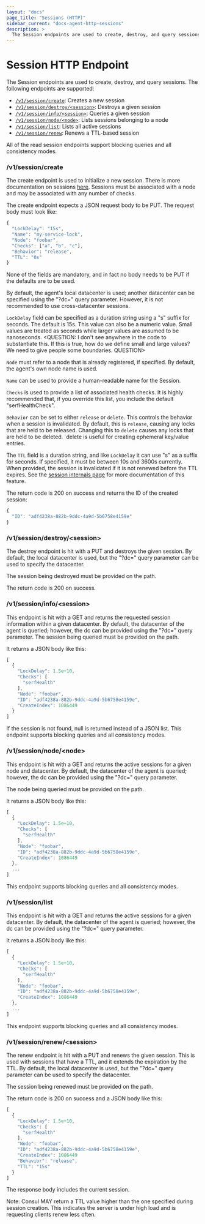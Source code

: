 ```yaml
---
layout: "docs"
page_title: "Sessions (HTTP)"
sidebar_current: "docs-agent-http-sessions"
description: >
  The Session endpoints are used to create, destroy, and query sessions.
---
```


# Session HTTP Endpoint

The Session endpoints are used to create, destroy, and query sessions.
The following endpoints are supported:

* [`/v1/session/create`](#session_create): Creates a new session
* [`/v1/session/destroy/<session>`](#session_destroy): Destroys a given session
* [`/v1/session/info/<session>`](#session_info): Queries a given session
* [`/v1/session/node/<node>`](#session_node): Lists sessions belonging to a node
* [`/v1/session/list`](#session_list): Lists all active sessions
* [`/v1/session/renew`](#session_renew): Renews a TTL-based session

All of the read session endpoints support blocking queries and all consistency modes.

### <a name="session_create"></a> /v1/session/create

The create endpoint is used to initialize a new session.
There is more documentation on sessions [here](/docs/internals/sessions.html).
Sessions must be associated with a node and may be associated with any number of checks.

The create endpoint expects a JSON request body to be PUT. The request
body must look like:

```javascript
{
  "LockDelay": "15s",
  "Name": "my-service-lock",
  "Node": "foobar",
  "Checks": ["a", "b", "c"],
  "Behavior": "release",
  "TTL": "0s"
}
```

None of the fields are mandatory, and in fact no body needs to be PUT
if the defaults are to be used.

By default, the agent's local datacenter is used; another datacenter
can be specified using the "?dc=" query parameter. However, it is not recommended
to use cross-datacenter sessions.

`LockDelay` field can be specified as a duration string using a "s" suffix for
seconds. The default is 15s. This value can also be a numeric value. Small values are
treated as seconds while larger values are assumed to be nanoseconds.
<QUESTION: I don't see anywhere in the code to substantiate this.  If this is true, how do we define small and large values? We need to give people some boundaries.  QUESTION>

`Node` must refer to a node that is already registered, if specified. By default,
the agent's own node name is used.

`Name` can be used to provide a human-readable name for the Session.

`Checks` is used to provide a list of associated health checks. It is highly recommended
that, if you override this list, you include the default "serfHealthCheck".

`Behavior` can be set to either `release` or `delete`. This controls
the behavior when a session is invalidated. By default, this is `release`, 
causing any locks that are held to be released. Changing this to `delete`
causes any locks that are held to be deleted. `delete is useful for creating ephemeral
key/value entries.

The `TTL` field is a duration string, and like `LockDelay` it can use "s" as
a suffix for seconds. If specified, it must be between 10s and 3600s currently.
When provided, the session is invalidated if it is not renewed before the TTL
expires. See the [session internals page](/docs/internals/session.html) for more
documentation of this feature.

The return code is 200 on success and returns the ID of the created session:

```javascript
{
  "ID": "adf4238a-882b-9ddc-4a9d-5b6758e4159e"
}
```

### <a name="session_destroy"></a> /v1/session/destroy/\<session\>

The destroy endpoint is hit with a PUT and destroys the given session.
By default, the local datacenter is used, but the "?dc=" query parameter
can be used to specify the datacenter.

The session being destroyed must be provided on the path.

The return code is 200 on success.

### <a name="session_info"></a> /v1/session/info/\<session\>

This endpoint is hit with a GET and returns the requested session information
within a given datacenter. By default, the datacenter of the agent is queried;
however, the dc can be provided using the "?dc=" query parameter.
The session being queried must be provided on the path.

It returns a JSON body like this:

```javascript
[
  {
    "LockDelay": 1.5e+10,
    "Checks": [
      "serfHealth"
    ],
    "Node": "foobar",
    "ID": "adf4238a-882b-9ddc-4a9d-5b6758e4159e",
    "CreateIndex": 1086449
  }
]
```

If the session is not found, null is returned instead of a JSON list.
This endpoint supports blocking queries and all consistency modes.

### <a name="session_node"></a> /v1/session/node/\<node\>

This endpoint is hit with a GET and returns the active sessions
for a given node and datacenter. By default, the datacenter of the agent is queried;
however, the dc can be provided using the "?dc=" query parameter.

The node being queried must be provided on the path.

It returns a JSON body like this:

```javascript
[
  {
    "LockDelay": 1.5e+10,
    "Checks": [
      "serfHealth"
    ],
    "Node": "foobar",
    "ID": "adf4238a-882b-9ddc-4a9d-5b6758e4159e",
    "CreateIndex": 1086449
  },
  ...
]
```

This endpoint supports blocking queries and all consistency modes.

### <a name="session_list"></a> /v1/session/list

This endpoint is hit with a GET and returns the active sessions
for a given datacenter. By default, the datacenter of the agent is queried;
however, the dc can be provided using the "?dc=" query parameter.

It returns a JSON body like this:

```javascript
[
  {
    "LockDelay": 1.5e+10,
    "Checks": [
      "serfHealth"
    ],
    "Node": "foobar",
    "ID": "adf4238a-882b-9ddc-4a9d-5b6758e4159e",
    "CreateIndex": 1086449
  },
  ...
]
```

This endpoint supports blocking queries and all consistency modes.

### <a name="session_renew"></a> /v1/session/renew/\<session\>

The renew endpoint is hit with a PUT and renews the given session.
This is used with sessions that have a TTL, and it extends the
expiration by the TTL. By default, the local datacenter is used, but the "?dc="
query parameter can be used to specify the datacenter.

The session being renewed must be provided on the path.

The return code is 200 on success and a JSON body like this:

```javascript
[
  {
    "LockDelay": 1.5e+10,
    "Checks": [
      "serfHealth"
    ],
    "Node": "foobar",
    "ID": "adf4238a-882b-9ddc-4a9d-5b6758e4159e",
    "CreateIndex": 1086449
    "Behavior": "release",
    "TTL": "15s"
  }
]
```

The response body includes the current session.

Note: Consul MAY return a TTL value higher than the one specified during session creation.
This indicates the server is under high load and is requesting clients renew less
often.

